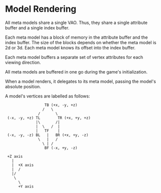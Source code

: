 # Model Rendering

All meta models share a single VAO. Thus, they share a single attribute buffer and a single
index buffer.

Each meta model has a block of memory in the attribute buffer and the index buffer. The
size of the blocks depends on whether the meta model is 2d or 3d. Each meta model knows
its offset into the index buffer.

Each meta model buffers a separate set of vertex attributes for each viewing direction.

All meta models are buffered in one go during the game's initialization.

When a model renders, it delegates to its meta model, passing the model's absolute
position.

A model's vertices are labelled as follows:

                      TB (+x, -y, +z)
                     /   \
                   /       \
     (-x, -y, +z) TL        TR (+x, +y, +z)
                  |\       /|
                  |  \   /  |
                  |   TF    |
     (-x, -y, -z) BL   |   BR (+x, +y, -z)
                   \   |   /
                     \ | /
                      BF (-x, +y, -z)
    
     +Z axis 
       |
       |  +X axis
       |  /
       |/
        \
          \
          +Y axis